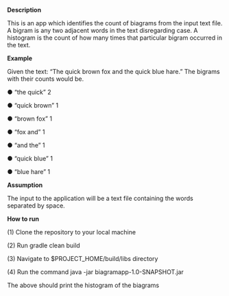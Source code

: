 **Description**

This is an app which identifies the count of biagrams from the input text file.
A bigram is any two adjacent words in the text disregarding case. A histogram is the count of
how many times that particular bigram occurred in the text.

**Example**

Given the text: “The quick brown fox and the quick blue hare.” The bigrams with their counts
would be.

● “the quick” 2

● “quick brown” 1

● “brown fox” 1

● “fox and” 1

● “and the” 1

● “quick blue” 1

● “blue hare” 1

**Assumption**

The input to the application will be a text file containing the words separated by space.

**How to run**

(1) Clone the repository to your local machine

(2) Run gradle clean build

(3) Navigate to $PROJECT_HOME/build/libs directory

(4) Run the command java -jar biagramapp-1.0-SNAPSHOT.jar <path to input text file containing biagrams>

The above should print the histogram of the biagrams
